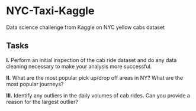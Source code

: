 # NYC-Taxi-Kaggle
Data science challenge from Kaggle on NYC yellow cabs dataset

## Tasks
**I.** Perform an initial inspection of the cab ride dataset and do any data cleaning necessary to make your analysis more successful.

**II.** What are the most popular pick up/drop off areas in NY? What are the most popular journeys?

**III.** Identify any outliers in the daily volumes of cab rides. Can you provide a reason for the largest outlier?

